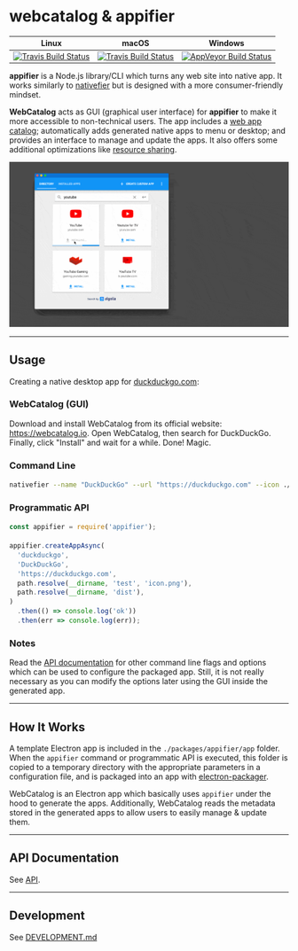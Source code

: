 # webcatalog & appifier

| Linux | macOS | Windows |
| ----- | ----- | ------- |
| [![Travis Build Status](https://travis-ci.org/webcatalog/webcatalog.svg?branch=master)](https://travis-ci.org/webcatalog/webcatalog) | [![Travis Build Status](https://travis-ci.org/webcatalog/webcatalog.svg?branch=master)](https://travis-ci.org/webcatalog/webcatalog) | [![AppVeyor Build Status](https://ci.appveyor.com/api/projects/status/github/webcatalog/webcatalog?branch=master&svg=true)](https://ci.appveyor.com/project/webcatalog/webcatalog/branch/master) |

**appifier** is a Node.js library/CLI which turns any web site into native app. It works similarly to [nativefier](https://github.com/jiahaog/Nativefier) but is designed with a more consumer-friendly mindset.

**WebCatalog** acts as GUI (graphical user interface) for **appifier** to make it more accessible to non-technical users. The app includes a [web app catalog](https://github.com/webcatalog/webcatalog-apps); automatically adds generated native apps to menu or desktop; and provides an interface to manage and update the apps. It also offers some additional optimizations like [resource sharing](https://github.com/webcatalog/webcatalog/issues/171).

![WebCatalog for macOS](/build-resources/demo.gif)

---

## Usage
Creating a native desktop app for [duckduckgo.com](https://duckduckgo.com):

### WebCatalog (GUI)
Download and install WebCatalog from its official website: https://webcatalog.io. Open WebCatalog, then search for DuckDuckGo. Finally, click "Install" and wait for a while. Done! Magic.

### Command Line
```bash
nativefier --name "DuckDuckGo" --url "https://duckduckgo.com" --icon ./icon.png
```

### Programmatic API
```js
const appifier = require('appifier');

appifier.createAppAsync(
  'duckduckgo',
  'DuckDuckGo',
  'https://duckduckgo.com',
  path.resolve(__dirname, 'test', 'icon.png'),
  path.resolve(__dirname, 'dist'),
)
  .then(() => console.log('ok'))
  .then(err => console.log(err));
```

### Notes
Read the [API documentation](API.md) for other command line flags and options which can be used to configure the packaged app. Still, it is not really necessary as you can modify the options later using the GUI inside the generated app.

---

## How It Works
A template Electron app is included in the `./packages/appifier/app` folder. When the `appifier` command or programmatic API is executed, this folder is copied to a temporary directory with the appropriate parameters in a configuration file, and is packaged into an app with [electron-packager](https://github.com/electron-userland/electron-packager).

WebCatalog is an Electron app which basically uses `appifier` under the hood to generate the apps. Additionally, WebCatalog reads the metadata stored in the generated apps to allow users to easily manage & update them.

---

## API Documentation
See [API](API.md).

---

## Development
See [DEVELOPMENT.md](DEVELOPMENT.md)
